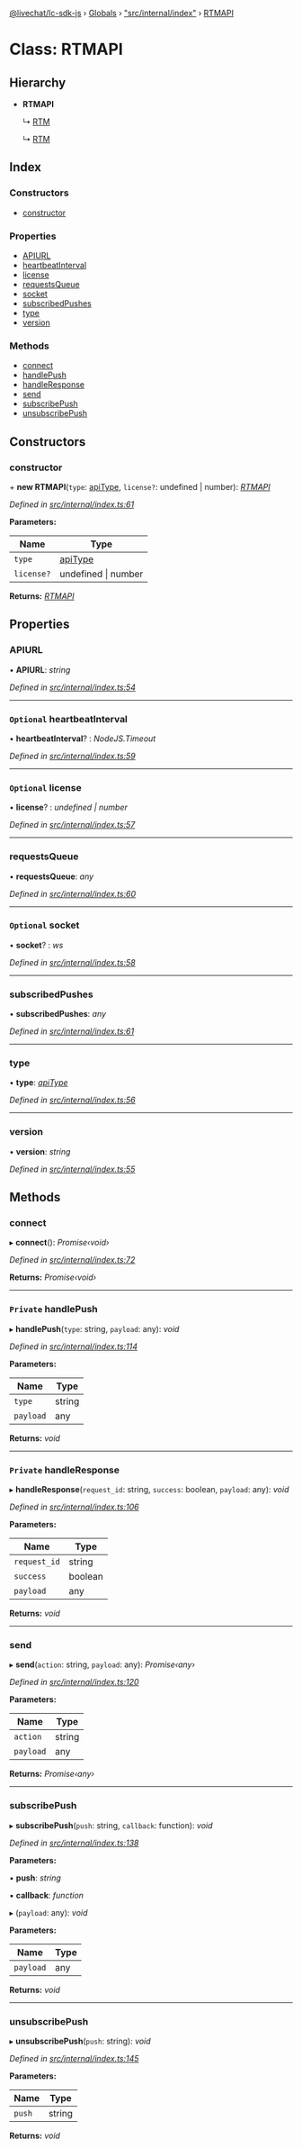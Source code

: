 [@livechat/lc-sdk-js](../README.md) › [Globals](../globals.md) › ["src/internal/index"](../modules/_src_internal_index_.md) › [RTMAPI](_src_internal_index_.rtmapi.md)

# Class: RTMAPI

## Hierarchy

* **RTMAPI**

  ↳ [RTM](_src_agent_rtm_.rtm.md)

  ↳ [RTM](_src_customer_rtm_.rtm.md)

## Index

### Constructors

* [constructor](_src_internal_index_.rtmapi.md#constructor)

### Properties

* [APIURL](_src_internal_index_.rtmapi.md#apiurl)
* [heartbeatInterval](_src_internal_index_.rtmapi.md#optional-heartbeatinterval)
* [license](_src_internal_index_.rtmapi.md#optional-license)
* [requestsQueue](_src_internal_index_.rtmapi.md#requestsqueue)
* [socket](_src_internal_index_.rtmapi.md#optional-socket)
* [subscribedPushes](_src_internal_index_.rtmapi.md#subscribedpushes)
* [type](_src_internal_index_.rtmapi.md#type)
* [version](_src_internal_index_.rtmapi.md#version)

### Methods

* [connect](_src_internal_index_.rtmapi.md#connect)
* [handlePush](_src_internal_index_.rtmapi.md#private-handlepush)
* [handleResponse](_src_internal_index_.rtmapi.md#private-handleresponse)
* [send](_src_internal_index_.rtmapi.md#send)
* [subscribePush](_src_internal_index_.rtmapi.md#subscribepush)
* [unsubscribePush](_src_internal_index_.rtmapi.md#unsubscribepush)

## Constructors

###  constructor

\+ **new RTMAPI**(`type`: [apiType](../modules/_src_internal_index_.md#apitype), `license?`: undefined | number): *[RTMAPI](_src_internal_index_.rtmapi.md)*

*Defined in [src/internal/index.ts:61](https://github.com/livechat/lc-sdk-js/blob/ce4846a/src/internal/index.ts#L61)*

**Parameters:**

Name | Type |
------ | ------ |
`type` | [apiType](../modules/_src_internal_index_.md#apitype) |
`license?` | undefined &#124; number |

**Returns:** *[RTMAPI](_src_internal_index_.rtmapi.md)*

## Properties

###  APIURL

• **APIURL**: *string*

*Defined in [src/internal/index.ts:54](https://github.com/livechat/lc-sdk-js/blob/ce4846a/src/internal/index.ts#L54)*

___

### `Optional` heartbeatInterval

• **heartbeatInterval**? : *NodeJS.Timeout*

*Defined in [src/internal/index.ts:59](https://github.com/livechat/lc-sdk-js/blob/ce4846a/src/internal/index.ts#L59)*

___

### `Optional` license

• **license**? : *undefined | number*

*Defined in [src/internal/index.ts:57](https://github.com/livechat/lc-sdk-js/blob/ce4846a/src/internal/index.ts#L57)*

___

###  requestsQueue

• **requestsQueue**: *any*

*Defined in [src/internal/index.ts:60](https://github.com/livechat/lc-sdk-js/blob/ce4846a/src/internal/index.ts#L60)*

___

### `Optional` socket

• **socket**? : *ws*

*Defined in [src/internal/index.ts:58](https://github.com/livechat/lc-sdk-js/blob/ce4846a/src/internal/index.ts#L58)*

___

###  subscribedPushes

• **subscribedPushes**: *any*

*Defined in [src/internal/index.ts:61](https://github.com/livechat/lc-sdk-js/blob/ce4846a/src/internal/index.ts#L61)*

___

###  type

• **type**: *[apiType](../modules/_src_internal_index_.md#apitype)*

*Defined in [src/internal/index.ts:56](https://github.com/livechat/lc-sdk-js/blob/ce4846a/src/internal/index.ts#L56)*

___

###  version

• **version**: *string*

*Defined in [src/internal/index.ts:55](https://github.com/livechat/lc-sdk-js/blob/ce4846a/src/internal/index.ts#L55)*

## Methods

###  connect

▸ **connect**(): *Promise‹void›*

*Defined in [src/internal/index.ts:72](https://github.com/livechat/lc-sdk-js/blob/ce4846a/src/internal/index.ts#L72)*

**Returns:** *Promise‹void›*

___

### `Private` handlePush

▸ **handlePush**(`type`: string, `payload`: any): *void*

*Defined in [src/internal/index.ts:114](https://github.com/livechat/lc-sdk-js/blob/ce4846a/src/internal/index.ts#L114)*

**Parameters:**

Name | Type |
------ | ------ |
`type` | string |
`payload` | any |

**Returns:** *void*

___

### `Private` handleResponse

▸ **handleResponse**(`request_id`: string, `success`: boolean, `payload`: any): *void*

*Defined in [src/internal/index.ts:106](https://github.com/livechat/lc-sdk-js/blob/ce4846a/src/internal/index.ts#L106)*

**Parameters:**

Name | Type |
------ | ------ |
`request_id` | string |
`success` | boolean |
`payload` | any |

**Returns:** *void*

___

###  send

▸ **send**(`action`: string, `payload`: any): *Promise‹any›*

*Defined in [src/internal/index.ts:120](https://github.com/livechat/lc-sdk-js/blob/ce4846a/src/internal/index.ts#L120)*

**Parameters:**

Name | Type |
------ | ------ |
`action` | string |
`payload` | any |

**Returns:** *Promise‹any›*

___

###  subscribePush

▸ **subscribePush**(`push`: string, `callback`: function): *void*

*Defined in [src/internal/index.ts:138](https://github.com/livechat/lc-sdk-js/blob/ce4846a/src/internal/index.ts#L138)*

**Parameters:**

▪ **push**: *string*

▪ **callback**: *function*

▸ (`payload`: any): *void*

**Parameters:**

Name | Type |
------ | ------ |
`payload` | any |

**Returns:** *void*

___

###  unsubscribePush

▸ **unsubscribePush**(`push`: string): *void*

*Defined in [src/internal/index.ts:145](https://github.com/livechat/lc-sdk-js/blob/ce4846a/src/internal/index.ts#L145)*

**Parameters:**

Name | Type |
------ | ------ |
`push` | string |

**Returns:** *void*
